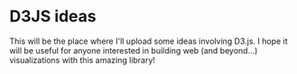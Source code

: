 # D3JS ideas

This will be the place where I'll upload some ideas involving D3.js. I hope it will be useful for anyone interested in building web (and beyond...) visualizations with this amazing library!
